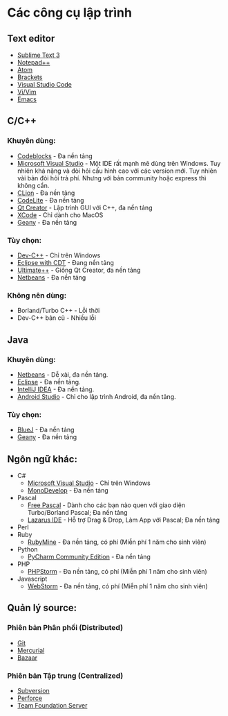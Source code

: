 # Các công cụ lập trình

## Text editor

- [Sublime Text 3](https://www.sublimetext.com/3)
- [Notepad++](https://notepad-plus-plus.org/)
- [Atom](https://atom.io/)
- [Brackets](http://brackets.io/)
- [Visual Studio Code](https://code.visualstudio.com/)
- [Vi/Vim](http://www.vim.org/)
- [Emacs](https://www.gnu.org/software/emacs/)

## C/C++

### Khuyên dùng: 

- [Codeblocks](http://codeblocks.org/) - Đa nền tảng
- [Microsoft Visual Studio](https://www.visualstudio.com/) - Một IDE rất mạnh mẽ dùng trên Windows. Tuy nhiên khá nặng và đòi hỏi cấu hình cao với các version mới. Tuy nhiên vài bản đòi hỏi trả phí. Nhưng với bản community hoặc express thì không cần.
- [CLion](https://www.jetbrains.com/clion/) - Đa nền tảng
- [CodeLite](https://codelite.org/) - Đa nền tảng
- [Qt Creator](https://www.qt.io/) - Lập trình GUI với C++, đa nền tảng
- [XCode](https://developer.apple.com/xcode/) - Chỉ dành cho MacOS
- [Geany](http://www.geany.org/) - Đa nền tảng

### Tùy chọn:

- [Dev-C++](http://orwelldevcpp.blogspot.com/) - Chỉ trên Windows
- [Eclipse with CDT](http://www.eclipse.org/) - Đang nền tảng
- [Ultimate++](http://www.ultimatepp.org/) - Giống Qt Creator, đa nền tảng
- [Netbeans](https://netbeans.org/) - Đa nền tảng

### Không nên dùng:

- Borland/Turbo C++ - Lỗi thời
- Dev-C++ bản cũ - Nhiều lỗi

## Java

### Khuyên dùng:

- [Netbeans](https://netbeans.org/) - Dễ xài, đa nền tảng.
- [Eclipse](http://www.eclipse.org/) - Đa nền tảng.
- [IntelliJ IDEA](https://www.jetbrains.com/idea/) - Đa nền tảng.
- [Android Studio](https://developer.android.com/studio/index.html) - Chỉ cho lập trình Android, đa nền tảng.

### Tùy chọn:

- [BlueJ](http://www.bluej.org/) - Đa nền tảng
- [Geany](http://www.geany.org/) - Đa nền tảng

## Ngôn ngữ khác:

- C\# 
  - [Microsoft Visual Studio](https://www.visualstudio.com/) - Chỉ trên Windows
  - [MonoDevelop](http://monodevelop.com/) - Đa nền tảng
- Pascal
  - [Free Pascal](http://freepascal.org) - Dành cho các bạn nào quen với giao diện Turbo/Borland Pascal; Đa nền tảng
  - [Lazarus IDE](http://www.lazarus-ide.org/) - Hỗ trợ Drag & Drop, Làm App với Pascal; Đa nền tảng
- Perl 
- Ruby
  - [RubyMine](https://www.jetbrains.com/ruby/) - Đa nền tảng, có phí (Miễn phí 1 năm cho sinh viên)
- Python
  - [PyCharm Community Edition](https://www.jetbrains.com/pycharm/) - Đa nền tảng
- PHP
  - [PHPStorm](https://www.jetbrains.com/phpstorm/) - Đa nền tảng, có phí (Miễn phí 1 năm cho sinh viên)
- Javascript
  - [WebStorm](https://www.jetbrains.com/webstorm/) - Đa nền tảng, có phí (Miễn phí 1 năm cho sinh viên)

  
## Quản lý source:

### Phiên bản Phân phối (Distributed)

- [Git](http://git-scm.com/)
- [Mercurial](https://www.mercurial-scm.org/)
- [Bazaar](http://bazaar.canonical.com/en/)

### Phiên bản Tập trung (Centralized)

- [Subversion](http://subversion.apache.org/)
- [Perforce](https://www.perforce.com/)
- [Team Foundation Server](https://www.visualstudio.com/tfs/)
